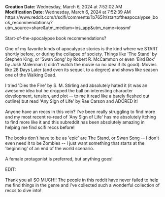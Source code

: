 <div><b>Creation Date:</b> Wednesday, March 6, 2024 at 7:52:02 AM<br></div>
<div><b>Modification Date:</b> Wednesday, March 6, 2024 at 7:52:39 AM<br></div>
<div> https://www.reddit.com/r/scifi/comments/1b7651t/startoftheapocalypse_book_recommendations/?utm_source=share&amputm_medium=ios_app&amputm_name=iossmf<br></div>
<div><br></div>
<div> Start-of-the-apocalypse book recommendations?</div>
<div><br></div>
<div>One of my favorite kinds of apocalypse stories is the kind where we START shortly before, or during the collapse of society. Things like 'The Stand' by Stephen King, or 'Swan Song' by Robert R. McCammon or even 'Bird Box' by Josh Malerman (I didn't watch the movie so no idea if its good). Movies like 28 Days Later (and even its sequel, to a degree) and shows like season one of the Walking Dead.</div>
<div><br></div>
<div>I tried 'Dies the Fire' by S. M. Stirling and absolutely hated it (it was an awesome idea but he dropped the ball on interesting character development, tension, and plot -- to me it read like a barely fleshed out outline) but read 'Any Sign of Life' by Rae Carson and ADORED it!</div>
<div><br></div>
<div>Anyone have an reccs in this vein? I've been really struggling to find more and my most recent re-read of 'Any Sign of Life' has me absolutely itching to find more like it and this subreddit has been absolutely amazing in helping me find scifi reccs before!</div>
<div><br></div>
<div>The books don't have to be as 'epic' are The Stand, or Swan Song -- I don't even need it to be Zombies -- I just want something that starts at the 'beginning' of an end of the world scenario.</div>
<div><br></div>
<div>A female protagonist is preferred, but anything goes!</div>
<div><br></div>
<div>EDIT:</div>
<div><br></div>
<div>Thank you all SO MUCH!! The people in this reddit have never failed to help me find things in the genre and I've collected such a wonderful collection of reccs to dive into!</div>

